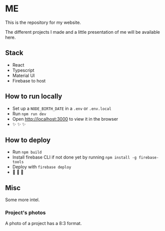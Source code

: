 # ME 

This is the repository for my website. 

The different projects I made and a little presentation of me will be available here.

## Stack

- React
- Typescript
- Material UI
- Firebase to host

## How to run locally

- Set up a `NODE_BIRTH_DATE` in a `.env` or `.env.local`
- Run `npm run dev`
- Open [http://localhost:3000](http://localhost:3000) to view it in the browser
- :sparkles: :sparkles: :sparkles:

## How to deploy

- Run `npm build`
- Install firebase CLI if not done yet by running `npm install -g firebase-tools`
- Deploy with `firebase deploy`
- :rocket: :rocket: :rocket:


## Misc

Some more intel.

### Project's photos

A photo of a project has a 8:3 format.
